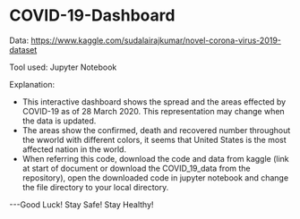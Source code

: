 # COVID-19-Dashboard

Data: https://www.kaggle.com/sudalairajkumar/novel-corona-virus-2019-dataset  

Tool used: Jupyter Notebook

Explanation:
- This interactive dashboard shows the spread and the areas effected by COVID-19 as of 28 March 2020. This representation may change when the data is updated.
- The areas show the confirmed, death and recovered number throughout the wworld with different colors, it seems that United States is the most affected nation in the world.
- When referring this code, download the code and data from kaggle (link at start of document or download the COVID_19_data from the repository), 
open the downloaded code in jupyter notebook and change the file directory to your local directory. 

---Good Luck! Stay Safe! Stay Healthy!


